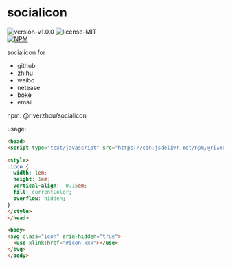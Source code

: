 # socialicon

![version-v1.0.0](https://img.shields.io/badge/version-v1.0.0-yellow.svg) ![license-MIT](https://img.shields.io/badge/license-MIT-green.svg)   
[![NPM](https://nodei.co/npm/@riverzhou/socialicon.png)](https://npmjs.org/package/@riverzhou/socialicon)

socialicon for 
- github 
- zhihu 
- weibo 
- netease 
- boke
- email 

npm:
@riverzhou/socialicon

usage:
```html
<head>
<script type="text/javascript" src="https://cdn.jsdelivr.net/npm/@riverzhou/socialicon/iconfont.min.js" async ></script>

<style>
.icon {
  width: 1em;
  height: 1em;
  vertical-align: -0.15em;
  fill: currentColor;
  overflow: hidden;
}
</style>
</head>

<body>
<svg class="icon" aria-hidden="true">
  <use xlink:href="#icon-xxx"></use>
</svg>
</body>
```
